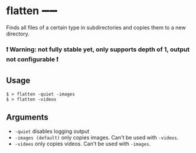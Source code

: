 # flatten ➖➖
Finds all files of a certain type in subdirectories and copies them to a new directory.  
### ❗ Warning: not fully stable yet, only supports depth of 1, output not configurable ❗

## Usage
`$ > flatten -quiet -images`  
`$ > flatten -videos`

## Arguments
- `-quiet` disables logging output
- `-images (default)` only copies images. Can't be used with `-videos`.
- `-videes` only copies videos. Can't be used with `-images`.
